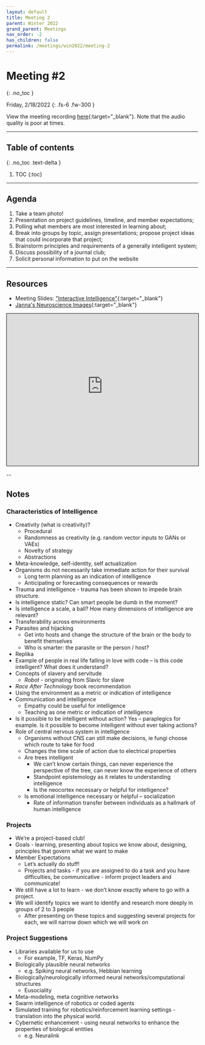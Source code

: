 ```yaml
---
layout: default
title: Meeting 2
parent: Winter 2022
grand_parent: Meetings
nav_order: -2
has_children: false
permalink: /meetings/win2022/meeting-2
---
```


# Meeting #2
{: .no_toc }

Friday, 2/18/2022
{: .fs-6 .fw-300 }

View the meeting recording [here](https://washington.zoom.us/rec/share/sYPA4932R2D2yi5KPZYHST7GFEuzfGCHTJ5DUwJUj1f3QNUfYlj-v7U235PxBu_v.CjFpI0KbdbWbXCaR){:target="_blank"}. Note that the audio quality is poor at times.

---

## Table of contents
{: .no_toc .text-delta }

1. TOC
{:toc}

---

## Agenda
1. Take a team photo!
2. Presentation on project guidelines, timeline, and member expectations;
3. Polling what members are most interested in learning about;
4. Break into groups by topic, assign presentations; propose project ideas that could incorporate that project;
5. Brainstorm principles and requirements of a generally intelligent system;
6. Discuss possibility of a journal club;
7. Solicit personal information to put on the website

---

## Resources
- Meeting Slides: ["Interactive Intelligence"](https://www.canva.com/design/DAE1ZsJC4pY/wZJeTZZbLeALEzL89TrHYQ/view?utm_content=DAE1ZsJC4pY&utm_campaign=designshare&utm_medium=link&utm_source=sharebutton){:target="_blank"}
- [Janna's Neuroscience Images](https://drive.google.com/drive/folders/1z8lQDlAfP1j007d42tQGL_K0uSPPgHIA?usp=sharing){:target="_blank"}

<iframe src="https://interactive-intelligence.github.io/files/presentations/win2022/week-1/Interactive Intelligence.pdf" width="100%" height="400" style="border:1px solid black;"></iframe>

--

## Notes
### Characteristics of Intelligence
- Creativity (what is creativity)?
  - Procedural
  - Randomness as creativity (e.g. random vector inputs to GANs or VAEs)
  - Novelty of strategy
  - Abstractions
- Meta-knowledge, self-identity, self actualization
- Organisms do not necessarily take immediate action for their survival
  - Long term planning as an indication of intelligence
  - Anticipating or forecasting consequences or rewards
- Trauma and intelligence - trauma has been shown to impede brain structure.
- Is intelligence static? Can smart people be dumb in the moment?
- Is intelligence a scale, a ball? How many dimensions of intelligence are relevant?
- Transferability across environments
- Parasites and hijacking
  - Get into hosts and change the structure of the brain or the body to benefit themselves
  - Who is smarter: the parasite or the person / host?
- Replika
- Example of people in real life falling in love with code – is this code intelligent? What does it understand?
- Concepts of slavery and servitude
  - *Robot* - originating from Slavic for slave
- *Race After Technology* book recommendation
- Using the environment as a metric or indication of intelligence
- Communication and intelligence
  - Empathy could be useful for intelligence
  - Teaching as one metric or indication of intelligence
- Is it possible to be intelligent without action? Yes – paraplegics for example. Is it possible to become intelligent without ever taking actions?
- Role of central nervous system in intelligence
  - Organisms without CNS can still make decisions, ie fungi choose which route to take for food
  - Changes the time scale of action due to electrical properties
  - Are trees intelligent
    - We can’t know certain things, can never experience the perspective of the tree, can never know the experience of others
    - Standpoint epistemology as it relates to understanding intelligence
    - Is the neocortex necessary or helpful for intelligence?
  - Is emotional intelligence necessary or helpful – socialization
    - Rate of information transfer between individuals as a hallmark of human intelligence

### Projects
- We’re a project-based club!
- Goals - learning, presenting about topics we know about, designing, principles that govern what we want to make
- Member Expectations
  - Let’s actually do stuff!
  - Projects and tasks - if you are assigned to do a task and you have difficulties, be communicative - inform project leaders and communicate!
- We still have a lot to learn - we don’t know exactly where to go with a project.
- We will identify topics we want to identify and research more deeply in groups of 2 to 3 people
  - After presenting on these topics and suggesting several projects for each, we will narrow down which we will work on

### Project Suggestions
- Libraries available for us to use
  - For example, TF, Keras, NumPy
- Biologically plausible neural networks
  - e.g. Spiking neural networks, Hebbian learning
- Biologically/neurologically informed neural networks/computational structures
  - Eusociality
- Meta-modeling, meta cognitive networks
- Swarm intelligence of robotics or coded agents
- Simulated training for robotics/reinforcement learning settings - translation into the physical world.
- Cybernetic enhancement - using neural networks to enhance the properties of biological entities
  - e.g. Neuralink

